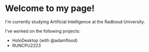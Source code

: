 # Welcome to my page!

I'm currently studying Artificial Intelligence at the Radboud University. 

I've worked on the following projects:
- HoloDesktop (with @adamflood)
- RUNCPU2223
